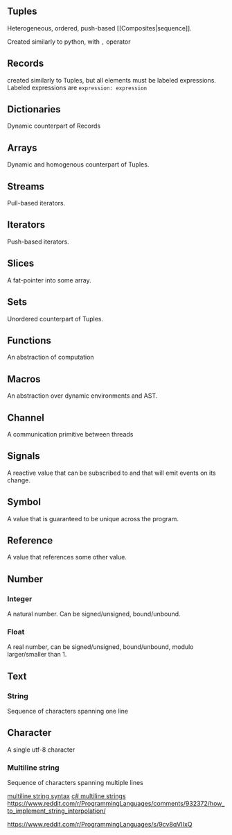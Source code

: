 ## Tuples

Heterogeneous, ordered, push-based [[Composites|sequence]].

Created similarly to python, with `,` operator

## Records

created similarly to Tuples, but all elements must be labeled expressions. 
Labeled expressions are
`expression: expression`

## Dictionaries

Dynamic counterpart of Records

## Arrays

Dynamic and homogenous counterpart of Tuples.

## Streams

Pull-based iterators. 

## Iterators

Push-based iterators.

## Slices

A fat-pointer into some array.

## Sets

Unordered counterpart of Tuples.

## Functions

An abstraction of computation

## Macros

An abstraction over dynamic environments and AST.

## Channel

A communication primitive between threads

## Signals

A reactive value that can be subscribed to and that will emit events on its change.

## Symbol

A value that is guaranteed to be unique across the program.

## Reference

A value that references some other value.

## Number
### Integer

A natural number. Can be signed/unsigned, bound/unbound.

### Float

A real number, can be signed/unsigned, bound/unbound, modulo larger/smaller than 1.

## Text
### String

Sequence of characters spanning one line

## Character

A single utf-8 character

### Multiline string

Sequence of characters spanning multiple lines

[multiline string syntax](https://www.reddit.com/r/ProgrammingLanguages/comments/w8zjc2/an_idea_for_multiline_strings/)
[c# multiline strings](https://learn.microsoft.com/en-us/dotnet/csharp/programming-guide/strings/#raw-string-literals)
https://www.reddit.com/r/ProgrammingLanguages/comments/932372/how_to_implement_string_interpolation/

https://www.reddit.com/r/ProgrammingLanguages/s/9cv8qVIIxQ
